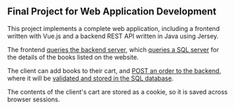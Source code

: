 ## Final Project for Web Application Development
This project implements a complete web application, including a frontend written with Vue.js and a backend REST API written in Java using Jersey.

The frontend [queries the backend server](client/src/stores), which [queries a SQL server](server/src/main/java/business/category/CategoryDaoJdbc.java) for the details of the books listed on the website.

The client can add books to their cart, and [POST an order to the backend](client/src/stores/CartStore.ts), where it will be [validated and stored in the SQL database](server/src/main/java/business/order/DefaultOrderService.java).

The contents of the client's cart are stored as a cookie, so it is saved across browser sessions.

